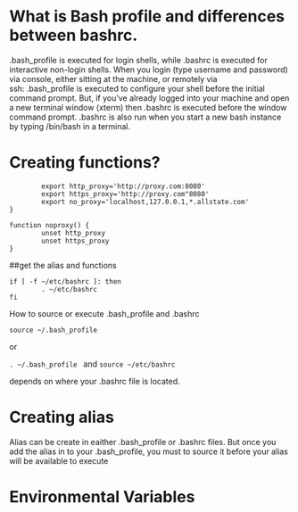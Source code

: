 
# What is Bash profile and differences between bashrc.
.bash_profile is executed for login shells, while .bashrc is executed for interactive non-login shells.
When you login (type username and password) via console, either sitting at the machine, or remotely via ssh: .bash_profile is executed to configure your shell before the initial command prompt.
But, if you’ve already logged into your machine and open a new terminal window (xterm) then .bashrc is executed before the window command prompt. .bashrc is also run when you start a new bash instance by typing /bin/bash in a terminal.

# Creating functions?

```function setproxy() {
        export http_proxy='http://proxy.com:8080'
        export https_proxy='http://proxy.com"8080'
        export no_proxy='localhost,127.0.0.1,*.allstate.com'
}
```
```
function noproxy() {
        unset http_proxy
        unset https_proxy
}
```

##get the alias and functions
```
if [ -f ~/etc/bashrc ]: then
        . ~/etc/bashrc
fi
```
How to source or execute .bash_profile and .bashrc

```
source ~/.bash_profile  
```
or

``. ~/.bash_profile ``
and
`` source ~/etc/bashrc ``

depends on where your .bashrc file is located.

# Creating alias

 Alias can be create in eaither .bash_profile or .bashrc files. But once you add the alias in to your .bash_profile, you must to source it before your alias will be available to execute  

# Environmental Variables
